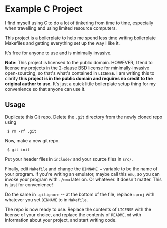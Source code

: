# Example C Project
I find myself using C to do a lot of tinkering from time to time, especially when travelling and using limited resource computers.

This project is a boilerplate to help me spend less time writing boilerplate Makefiles and getting everything set up the way I like it.

It's free for anyone to use and is minimally invasive.

**Note:** This project is licensed to the public domain. HOWEVER, I tend to license my projects in the 2-clause BSD license for minimally-invasive open-sourcing, so that's what's contained in `LICENSE`. I am writing this to clarify **this project is in the public domain and requires no credit to the original author to use.** It's just a quick little boilerplate setup thing for my convenience so that anyone can use it.

## Usage
Duplicate this Git repo. Delete the `.git` directory from the newly cloned repo using

```
 $ rm -rf .git
```

Now, make a new git repo.

```
 $ git init
```

Put your header files in `include/` and your source files in `src/`.

Finally, edit `Makefile` and change the `BINNAME =` variable to be the name of your program. If you're writing an emulator, maybe call this `emu`, so you can invoke your program with `./emu` later on. Or whatever. It doesn't matter. This is just for convenience!

Do the same in `.gitignore` -- at the bottom of the file, replace `cproj` with whatever you set `BINNAME` to in `Makefile`.

The repo is now ready to use. Replace the contents of `LICENSE` with the license of your choice, and replace the contents of `README.md` with information about your project, and start writing code.
